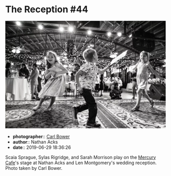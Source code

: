 # The Reception \#44

![Scaia Sprague, Sylas Rigridge, and Sarah Morrison play on the Mercury Cafe's stage](assets/2019-06-29-set-3-the-reception-44.webp)

* **photographer**:: [Carl Bower](https://carlbowerphotos.com)  
* **author**:: Nathan Acks  
* **date**:: 2019-06-29 18:36:26

Scaia Sprague, Sylas Rigridge, and Sarah Morrison play on the [Mercury Cafe](http://mercurycafe.com)'s stage at Nathan Acks and Len Montgomery's wedding reception. Photo taken by Carl Bower.
